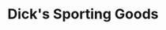 ---
title: "Dick's Sporting Goods"
url: /san-antonio/dicks-sporting-goods-rim-drive/
shop: sports
---